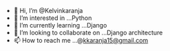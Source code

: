- 👋 Hi, I’m @Kelvinkaranja
- 👀 I’m interested in ...Python
- 🌱 I’m currently learning ...Django
- 💞️ I’m looking to collaborate on ...Django architecture
- 📫 How to reach me ...@kkaranja15@gmail.com

<!---
Kelvinkaranja/Kelvinkaranja is a ✨ special ✨ repository because its `README.md` (this file) appears on your GitHub profile.
You can click the Preview link to take a look at your changes.
--->

